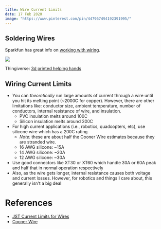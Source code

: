 ```yaml
---
title: Wire Current Limits
date: 17 Feb 2020
image: "https://www.pinterest.com/pin/447967494192391995/"
---
```


## Soldering Wires

Sparkfun has great info on [working with wiring](https://learn.sparkfun.com/tutorials/working-with-wire/all).

![](https://cdn.thingiverse.com/renders/30/f7/d6/21/95/be63798c5a99cbccb5720450970581b3_preview_featured.jpg)

Thingiverse: [3d printed helping hands](https://www.thingiverse.com/thing:2757071)

## Wiring Current Limits

- You can *theoretically* run large amounts of current through a wire until you hit its melting  point (~2000C for copper). However,
there are other limitations like: conductor size, ambient temperature, number of conductors, internal resistance of wire, and insulation.
    - PVC insulation melts around 100C
    - Silicon insulation melts around 200C
- For high current applications (i.e., robotics, quadcopters, etc), use silicone wire which has a 200C rating
    - *Note:* these are about half the Cooner Wire estimates because they are stranded wire.
    - 16 AWG silicone: ~15A
    - 14 AWG silicone: ~20A
    - 12 AWG silicone: ~30A
- Use good connectors like XT30 or XT60 which handle 30A or 60A peak and half that in normal operation respectively
- Also, as the wire gets longer, internal resistance causes both voltage and current losses. However, for robotics
and things I care about, this generally isn't a big deal

# References

- [JST Current Limits for Wires](https://www.jst.fr/doc/jst/pdf/current_rating.pdf)
- [Cooner Wire](https://www.coonerwire.com/amp-chart/)
